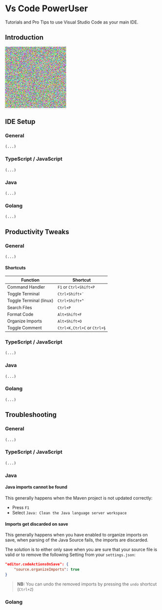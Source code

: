 # Vs Code PowerUser

Tutorials and Pro Tips to use Visual Studio Code as your main IDE.

## Introduction

![Example Image](asset/test.png)

## IDE Setup

### General

`(...)`

### TypeScript / JavaScript

`(...)`

### Java

`(...)`

### Golang

`(...)`

## Productivity Tweaks

### General

`(...)`

#### Shortcuts

| Function                       | Shortcut                         |
|--------------------------------|----------------------------------|
| Command Handler                | `F1` or `Ctrl+Shift+P`           |
| Toggle Terminal                | `Ctrl+Shift+¨`                   |
| Toggle Terminal (linux)        | `Ctrl+Shift+^`                   |
| Search Files                   | `Ctrl+P`                         |
| Format Code                    | `Alt+Shift+F`                    |
| Organize Imports               | `Alt+Shift+O`                    |
| Toggle Comment                 | `Ctrl+K,Ctrl+C` or `Ctrl+§`      |


### TypeScript / JavaScript

`(...)`

### Java

`(...)`

### Golang

`(...)`

## Troubleshooting

### General

`(...)`

### TypeScript / JavaScript

`(...)`

### Java

#### Java imports cannot be found

This generally happens when the Maven project is not updated correctly:

- Press `F1`
- Select `Java: Clean the Java language server workspace`

#### Imports get discarded on save

This generally happens when you have enabled to organize imports on save, when parsing of the Java Source fails, the imports are discarded.

The solution is to either only save when you are sure that your source file is valid or to remove the following Setting from your `settings.json`:

```json
"editor.codeActionsOnSave": {
    "source.organizeImports": true
}
```

> **NB:** You can undo the removed imports by pressing the `undo` shortcut (`Ctrl+Z`)

### Golang